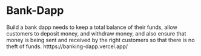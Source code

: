 # Bank-Dapp
Build a bank dapp needs to keep a total balance of their funds, allow customers to deposit money, and withdraw money, and also ensure that money is being sent and received by the right customers so that there is no theft of funds. 
htttps://banking-dapp.vercel.app/
